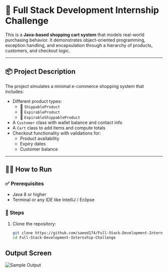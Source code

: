 # 🛒 Full Stack Development Internship Challenge

This is a **Java-based shopping cart system** that models real-world purchasing behavior. It demonstrates object-oriented programming, exception handling, and encapsulation through a hierarchy of products, customers, and checkout logic.

---

## 📦 Project Description

The project simulates a minimal e-commerce shopping system that includes:

- Different product types:
  - 📕 `ShippableProduct`
  - 🥛 `ExpirableProduct`
  - 🧀 `ExpirableShippableProduct`
- A `Customer` class with wallet balance and contact info
- A `Cart` class to add items and compute totals
- Checkout functionality with validations for:
  - Product availability
  - Expiry dates
  - Customer balance

---

## 🏃‍♂️ How to Run

### ✅ Prerequisites

- Java 8 or higher
- Terminal or any IDE like IntelliJ / Eclipse

### 📌 Steps

1. Clone the repository:
   ```bash
   git clone https://github.com/saeed174/Full-Stack-Development-Internship-Challenge.git
   cd Full-Stack-Development-Internship-Challenge

## Output Screen
![Sample Output](screenshot.png)
